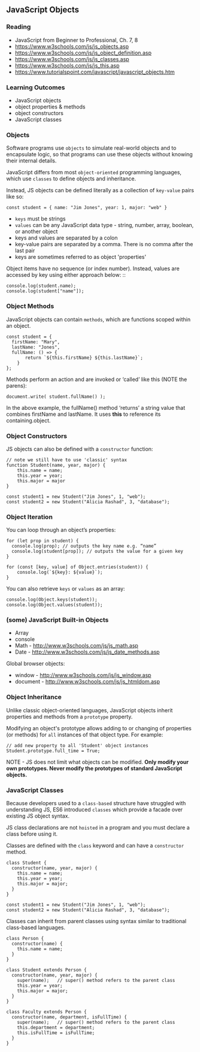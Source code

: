 JavaScript Objects
---

### Reading

* JavaScript from Beginner to Professional, Ch. 7, 8
* https://www.w3schools.com/js/js_objects.asp
* https://www.w3schools.com/js/js_object_definition.asp
* https://www.w3schools.com/js/js_classes.asp
* https://www.w3schools.com/js/js_this.asp
* https://www.tutorialspoint.com/javascript/javascript_objects.htm

### Learning Outcomes

* JavaScript objects
* object properties & methods
* object constructors
* JavaScript classes

### Objects

Software programs use `objects` to simulate real-world objects and to encapsulate logic, so that programs can use these objects without knowing their internal details.

JavaScript differs from most `object-oriented` programming languages, which use `classes` to define objects and inheritance.

Instead, JS objects can be defined literally as a collection of `key-value` pairs like so:

    const student = { name: "Jim Jones", year: 1, major: "web" }

- `keys` must be strings
- `values` can be any JavaScript data type - string, number, array, boolean, or another object
- keys and values are separated by a colon
- key-value pairs are separated by a comma. There is no comma after the last pair
- keys are sometimes referred to as object 'properties'
 
Object items have no sequence (or index number). Instead, values are accessed by key using either approach below:
::

    console.log(student.name);
    console.log(student["name"]);

### Object Methods

JavaScript objects can contain `methods`, which are functions scoped within an object.

    const student = {
      firstName: "Mary",
      lastName: "Jones",
      fullName: () => {
           return `${this.firstName} ${this.lastName}`;
        }
    };

Methods perform an action and are invoked or ‘called’ like this (NOTE the parens):

    document.write( student.fullName() );

In the above example, the fullName() method ‘returns’ a string value that combines firstName and lastName. It uses **this** to reference its containing.object.

### Object Constructors

JS objects can also be defined with a `constructor` function:

    // note we still have to use 'classic' syntax
    function Student(name, year, major) {
        this.name = name;
        this.year = year;
        this.major = major
    }

    const student1 = new Student("Jim Jones", 1, "web");
    const student2 = new Student("Alicia Rashad", 3, "database");


### Object Iteration

You can loop through an object’s properties:

    for (let prop in student) {
      console.log(prop); // outputs the key name e.g. “name”
      console.log(student[prop]); // outputs the value for a given key 
    }

    for (const [key, value] of Object.entries(student)) {
        console.log(`${key}: ${value}`);
    }

You can also retrieve `keys` or `values` as an array:

    console.log(Object.keys(student));
    console.log(Object.values(student));

### (some) JavaScript Built-in Objects

- Array
- console
- Math - http://www.w3schools.com/js/js_math.asp 
- Date - http://www.w3schools.com/js/js_date_methods.asp 
 
Global browser objects:

- window - http://www.w3schools.com/js/js_window.asp 
- document - http://www.w3schools.com/js/js_htmldom.asp 


### Object Inheritance

Unlike classic object-oriented languages, JavaScript objects inherit properties and methods from a `prototype` property.

Modifying an object's prototype allows adding to or changing of properties (or methods) for `all` instances of that object type. For example:

    // add new property to all 'Student' object instances
    Student.prototype.full_time = True;

NOTE - JS does not limit what objects can be modified. **Only modify your own prototypes. Never modify the prototypes of standard JavaScript objects.**

### JavaScript Classes

Because developers used to a `class-based` structure have struggled with understanding JS, ES6 introduced `classes` which provide a facade over existing JS object syntax.

JS class declarations are not `hoisted` in a program and you must declare a class before using it.

Classes are defined with the `class` keyword and can have a `constructor` method.

    class Student {
      constructor(name, year, major) {
        this.name = name;
        this.year = year;
        this.major = major;
      }
    }

    const student1 = new Student("Jim Jones", 1, "web");
    const student2 = new Student("Alicia Rashad", 3, "database");

Classes can inherit from parent classes using syntax similar to traditional class-based languages.

    class Person {
      constructor(name) {
        this.name = name;
      }
    }

    class Student extends Person {
      constructor(name, year, major) {
        super(name);   // super() method refers to the parent class
        this.year = year;
        this.major = major;
      }
    }

    class Faculty extends Person {
      constructor(name, department, isFullTime) {
        super(name);   // super() method refers to the parent class
        this.department = department;
        this.isFullTime = isFullTime;
      }
    }
